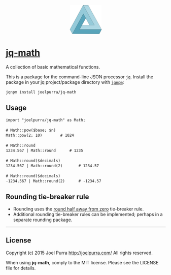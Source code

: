 <p align="center">
  <a href="https://github.com/joelpurra/jqnpm"><img src="https://raw.githubusercontent.com/joelpurra/jqnpm/master/resources/logotype/penrose-triangle.svg?sanitize=true" alt="jqnpm logotype, a Penrose triangle" width="100" border="0" /></a>
</p>

# [jq-math](https://github.com/joelpurra/jq-math)

A collection of basic mathematical functions.

This is a package for the command-line JSON processor [`jq`](https://stedolan.github.io/jq/). Install the package in your jq project/package directory with [`jqnpm`](https://github.com/joelpurra/jqnpm):

```bash
jqnpm install joelpurra/jq-math
```



## Usage


```jq
import "joelpurra/jq-math" as Math;

# Math::pow($base; $n)
Math::pow(2; 10)		# 1024

# Math::round
1234.567 | Math::round		# 1235

# Math::round($decimals)
1234.567 | Math::round(2)		# 1234.57

# Math::round($decimals)
-1234.567 | Math::round(2)		# -1234.57
```



## Rounding tie-breaker rule

- Rounding uses the [round half away from zero](https://en.wikipedia.org/wiki/Rounding#Round_half_away_from_zero) tie-breaker rule.
- Additional rounding tie-breaker rules can be implemented; perhaps in a separate rounding package.



---

## License
Copyright (c) 2015 Joel Purra <http://joelpurra.com/>
All rights reserved.

When using **jq-math**, comply to the MIT license. Please see the LICENSE file for details.
